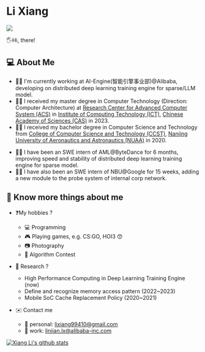 

<!-- <img align="right" src="https://github-readme-stats.vercel.app/api?username=SeanLi-OI&show_icons=true&icon_color=CE1D2D&text_color=718096&bg_color=ffffff&hide_title=false" />

### About Me 😄



<!--
**SeanLi-OI/SeanLi-OI** is a ✨ _special_ ✨ repository because its `README.md` (this file) appears on your GitHub profile.

### Hi there 👋

Here are some ideas to get you started:

- 🔭 I’m currently working on ...
- 🌱 I’m currently learning ...
- 👯 I’m looking to collaborate on ...
- 🤔 I’m looking for help with ...
- 💬 Ask me about ...
- 📫 How to reach me: ...
- 😄 Pronouns: ...
- ⚡ Fun fact: ...
-->


# Li Xiang

![](https://komarev.com/ghpvc/?username=SeanLi-OI&color=yellowgreen)

🖐️Hi, there!

## 💻 About Me
- 🙋‍♂️ I'm currently working at AI-Engine(智能引擎事业部)@Alibaba, developing on distributed deep learning training engine for sparse/LLM model.
- 👨‍🎓 I received my master degree in Computer Technology (Direction: Computer Architecture) at [Research Center for Advanced Computer System (ACS)](http://acs.ict.ac.cn/) in [Institute of Computing Technology (ICT)](http://www.ict.ac.cn/), [Chinese Academy of Sciences (CAS)](http://www.cas.ac.cn/) in 2023.
- 🧑‍🎓 I received my bachelor degree in Computer Science and Technology from [College of Computer Science and Technology (CCST)](http://cs.nuaa.edu.cn/), [Nanjing University of Aeronautics and Astronautics (NUAA)](http://www.nuaa.edu.cn/) in 2020.
<!-- - 🌱 Here is my [resume](https://seanli-oi.github.io/resume.pdf), please feel free to contact me. -->
- 👷‍♂️ I have been an SWE intern of AML@ByteDance for 6 months, improving speed and stability of distributed deep learning training engine for sparse model.
- 🧑‍🏭 I have also been an SWE intern of NBU@Google for 15 weeks, adding a new module to the probe system of internal corp network.

## 👦 Know more things about me

- ❓My hobbies ?
    - 💻 Programming
    - 🎮 Playing games, e.g. CS:GO, HOI3 😙
    - 📷 Photography
    - 📝 Algorithm Contest

- 🔬 Research  ?
    - High Performance Computing in Deep Learning Training Engine (now)
    - Define and recognize memory access pattern (2022~2023)
    - Mobile SoC Cache Replacement Policy (2020~2021)

- ✉️ Contact me
    - 👦 personal: lixiang99410@gmail.com
    - 🔭 work: linjian.lx@alibaba-inc.com
    

[![Xiang Li's github stats](https://github-readme-stats-ten-gilt.vercel.app/api?username=SeanLi-OI&show_icons=true&theme=tokyonight)](https://github.com/anuraghazra/github-readme-stats)


